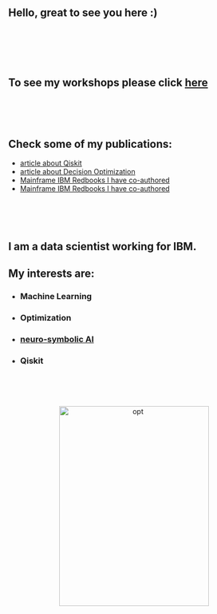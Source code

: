 <br>

## Hello, great to see you here :)

<br>
<br>
<br>
<br>

## To see my workshops please click [here](https://michalkordyzon.github.io/watsonjam)   

<br>
<br>
<br>

## Check some of my publications:
* [article about Qiskit](https://spidersweb.pl/2020/11/qiskit-komputery-kwantowe.html)   
* [article about Decision Optimization](https://spidersweb.pl/2021/03/sztuczna-inteligencja-nauczanie-maszynowe-i-optymalizacja-decyzji.html)
* [Mainframe IBM Redbooks I have co-authored](https://www.oreilly.com/library/view/ibm-z14-technical/9780738442716/) 
* [Mainframe IBM Redbooks I have co-authored](https://www.redbooks.ibm.com/redbooks/pdfs/sg248450.pdf) 

<br>
<br>
<br>

## I am a data scientist working for IBM.
## My interests are:

* ### Machine Learning
* ### Optimization
* ### [neuro-symbolic AI](https://ibm.github.io/neuro-symbolic-ai-toolkit/repos/) 
* ### Qiskit

<br>
<br>
<br>
<p align="center">
<img src="http://michalkordyzon.github.io/images/tumblr_think.gif" width="300" height="400" alt="opt"/>
<br>
<br>
<br> 
  

</p>
